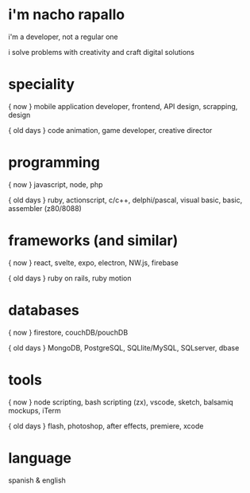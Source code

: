 # i'm nacho rapallo

i'm a developer, not a regular one

i solve problems with creativity and craft digital solutions


# speciality

{ now } mobile application developer, frontend, API design, scrapping, design

{ old days } code animation, game developer, creative director


# programming 

{ now } javascript, node, php

{ old days } ruby, actionscript, c/c++, delphi/pascal, visual basic, basic, assembler (z80/8088)


# frameworks (and similar)

{ now } react, svelte, expo, electron, NW.js, firebase

{ old days } ruby on rails, ruby motion


# databases

{ now } firestore, couchDB/pouchDB

{ old days } MongoDB, PostgreSQL, SQLlite/MySQL, SQLserver, dbase


# tools

{ now } node scripting, bash scripting (zx), vscode, sketch, balsamiq mockups, iTerm

{ old days } flash, photoshop, after effects, premiere, xcode

# language

spanish & english
